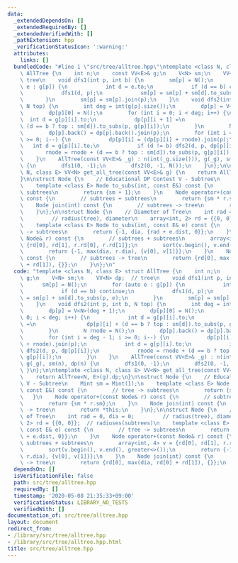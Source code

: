 ```yaml
---
data:
  _extendedDependsOn: []
  _extendedRequiredBy: []
  _extendedVerifiedWith: []
  _pathExtension: hpp
  _verificationStatusIcon: ':warning:'
  attributes:
    links: []
  bundledCode: "#line 1 \"src/tree/alltree.hpp\"\ntemplate <class N, class E> struct\
    \ AllTree {\n    int n;\n    const VV<E>& g;\n    V<N> sm;\n    VV<N> dp;  //\
    \ tree\n    void dfs1(int p, int b) {\n        sm[p] = N();\n        for (auto\
    \ e : g[p]) {\n            int d = e.to;\n            if (d == b) continue;\n\
    \            dfs1(d, p);\n            sm[p] = sm[p] + sm[d].to_subs(p, e);\n \
    \       }\n        sm[p] = sm[p].join(p);\n    }\n    void dfs2(int p, int b,\
    \ N top) {\n        int deg = int(g[p].size());\n        dp[p] = V<N>(deg + 1);\n\
    \        dp[p][0] = N();\n        for (int i = 0; i < deg; i++) {\n          \
    \  int d = g[p][i].to;\n            dp[p][i + 1] =\n                dp[p][i] +\
    \ (d == b ? top : sm[d]).to_subs(p, g[p][i]);\n        }\n        N rnode = N();\n\
    \        dp[p].back() = dp[p].back().join(p);\n        for (int i = deg - 1; i\
    \ >= 0; i--) {\n            dp[p][i] = (dp[p][i] + rnode).join(p);\n         \
    \   int d = g[p][i].to;\n            if (d != b) dfs2(d, p, dp[p][i]);\n     \
    \       rnode = rnode + (d == b ? top : sm[d]).to_subs(p, g[p][i]);\n        }\n\
    \    }\n    AllTree(const VV<E>& _g) : n(int(_g.size())), g(_g), sm(n), dp(n)\
    \ {\n        dfs1(0, -1);\n        dfs2(0, -1, N());\n    }\n};\n\ntemplate <class\
    \ N, class E> VV<N> get_all_tree(const VV<E>& g) {\n    return AllTree<N, E>(g).dp;\n\
    }\n\nstruct Node {\n    // Educational DP Contest V - Subtree\n    Mint sm = Mint(1);\n\
    \    template <class E> Node to_subs(int, const E&) const {\n        // tree ->\
    \ subtrees\n        return {sm + 1};\n    }\n    Node operator+(const Node& r)\
    \ const {\n        // subtrees + subtrees\n        return {sm * r.sm};\n    }\n\
    \    Node join(int) const {\n        // subtrees -> tree\n        return *this;\n\
    \    }\n};\n\nstruct Node {\n    // Diameter of Tree\n    int rad = 0, dia = 0;\
    \         // radius(tree), diameter\n    array<int, 2> rd = {{0, 0}};  // radiuses(subtrees)\n\
    \    template <class E> Node to_subs(int, const E& e) const {\n        // tree\
    \ -> subtrees\n        return {-1, dia, {rad + e.dist, 0}};\n    }\n    Node operator+(const\
    \ Node& r) const {\n        // subtrees + subtrees\n        array<int, 4> v =\
    \ {rd[0], rd[1], r.rd[0], r.rd[1]};\n        sort(v.begin(), v.end(), greater<>());\n\
    \        return {-1, max(dia, r.dia), {v[0], v[1]}};\n    }\n    Node join(int)\
    \ const {\n        // subtrees -> tree\n        return {rd[0], max(dia, rd[0]\
    \ + rd[1]), {}};\n    }\n};\n"
  code: "template <class N, class E> struct AllTree {\n    int n;\n    const VV<E>&\
    \ g;\n    V<N> sm;\n    VV<N> dp;  // tree\n    void dfs1(int p, int b) {\n  \
    \      sm[p] = N();\n        for (auto e : g[p]) {\n            int d = e.to;\n\
    \            if (d == b) continue;\n            dfs1(d, p);\n            sm[p]\
    \ = sm[p] + sm[d].to_subs(p, e);\n        }\n        sm[p] = sm[p].join(p);\n\
    \    }\n    void dfs2(int p, int b, N top) {\n        int deg = int(g[p].size());\n\
    \        dp[p] = V<N>(deg + 1);\n        dp[p][0] = N();\n        for (int i =\
    \ 0; i < deg; i++) {\n            int d = g[p][i].to;\n            dp[p][i + 1]\
    \ =\n                dp[p][i] + (d == b ? top : sm[d]).to_subs(p, g[p][i]);\n\
    \        }\n        N rnode = N();\n        dp[p].back() = dp[p].back().join(p);\n\
    \        for (int i = deg - 1; i >= 0; i--) {\n            dp[p][i] = (dp[p][i]\
    \ + rnode).join(p);\n            int d = g[p][i].to;\n            if (d != b)\
    \ dfs2(d, p, dp[p][i]);\n            rnode = rnode + (d == b ? top : sm[d]).to_subs(p,\
    \ g[p][i]);\n        }\n    }\n    AllTree(const VV<E>& _g) : n(int(_g.size())),\
    \ g(_g), sm(n), dp(n) {\n        dfs1(0, -1);\n        dfs2(0, -1, N());\n   \
    \ }\n};\n\ntemplate <class N, class E> VV<N> get_all_tree(const VV<E>& g) {\n\
    \    return AllTree<N, E>(g).dp;\n}\n\nstruct Node {\n    // Educational DP Contest\
    \ V - Subtree\n    Mint sm = Mint(1);\n    template <class E> Node to_subs(int,\
    \ const E&) const {\n        // tree -> subtrees\n        return {sm + 1};\n \
    \   }\n    Node operator+(const Node& r) const {\n        // subtrees + subtrees\n\
    \        return {sm * r.sm};\n    }\n    Node join(int) const {\n        // subtrees\
    \ -> tree\n        return *this;\n    }\n};\n\nstruct Node {\n    // Diameter\
    \ of Tree\n    int rad = 0, dia = 0;         // radius(tree), diameter\n    array<int,\
    \ 2> rd = {{0, 0}};  // radiuses(subtrees)\n    template <class E> Node to_subs(int,\
    \ const E& e) const {\n        // tree -> subtrees\n        return {-1, dia, {rad\
    \ + e.dist, 0}};\n    }\n    Node operator+(const Node& r) const {\n        //\
    \ subtrees + subtrees\n        array<int, 4> v = {rd[0], rd[1], r.rd[0], r.rd[1]};\n\
    \        sort(v.begin(), v.end(), greater<>());\n        return {-1, max(dia,\
    \ r.dia), {v[0], v[1]}};\n    }\n    Node join(int) const {\n        // subtrees\
    \ -> tree\n        return {rd[0], max(dia, rd[0] + rd[1]), {}};\n    }\n};\n"
  dependsOn: []
  isVerificationFile: false
  path: src/tree/alltree.hpp
  requiredBy: []
  timestamp: '2020-05-08 21:35:33+09:00'
  verificationStatus: LIBRARY_NO_TESTS
  verifiedWith: []
documentation_of: src/tree/alltree.hpp
layout: document
redirect_from:
- /library/src/tree/alltree.hpp
- /library/src/tree/alltree.hpp.html
title: src/tree/alltree.hpp
---
```

